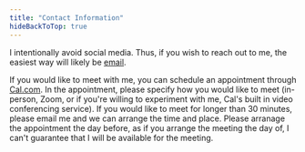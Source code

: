 ```yaml
---
title: "Contact Information"
hideBackToTop: true
---
```


I intentionally avoid social media. Thus, if you wish to reach out to me, the easiest way will likely be [email](mailto:stewar.jacob@proton.me). 

If you would like to meet with me, you can schedule an appointment through [Cal.com](https://cal.com/jacobst). In the appointment, please specify how you would like to meet (in-person, Zoom, or if you're willing to experiment with me, Cal's built in video conferencing service). If you would like to meet for longer than 30 minutes, please email me and we can arrange the time and place. Please arranage the appointment the day before, as if you arrange the meeting the day of, I can't guarantee that I will be available for the meeting.
